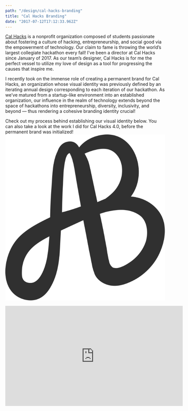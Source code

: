 ```yaml
---
path: "/design/cal-hacks-branding"
title: "Cal Hacks Branding"
date: "2017-07-12T17:12:33.962Z"
---
```


[Cal Hacks](https://calhacks.io) is a nonprofit organization composed of students passionate about fostering a culture of hacking, entrepreneurship, and social good via the empowerment of technology. Our claim to fame is throwing the world’s largest collegiate hackathon every fall! I’ve been a director at Cal Hacks since January of 2017. As our team’s designer, Cal Hacks is for me the perfect vessel to utilize my love of design as a tool for progressing the causes that inspire me.

I recently took on the immense role of creating a permanent brand for Cal Hacks, an organization whose visual identity was previously defined by an iterating annual design corresponding to each iteration of our hackathon. As we’ve matured from a startup-like environment into an established organization, our influence in the realm of technology extends beyond the space of hackathons into entrepreneurship, diversity, inclusivity, and beyond — thus rendering a cohesive branding identity crucial!

Check out my process behind establishing our visual identity below. You can also take a look at the work I did for Cal Hacks 4.0, before the permanent brand was initialized!
<img src="./../../assets/images/logo.svg"/>

<!-- ![alt text][logo]

[logo]: ./../../assets/images/matcha.png "Logo Title Text 2" -->

<iframe width="560" height="315" src="https://www.youtube.com/embed/4n0xNbfJLR8" frameborder="0" allowfullscreen></iframe>
